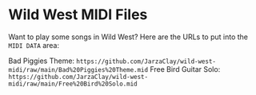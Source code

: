 # Wild West MIDI Files

Want to play some songs in Wild West? Here are the URLs to put into the ``MIDI DATA`` area:

Bad Piggies Theme: ``https://github.com/JarzaClay/wild-west-midi/raw/main/Bad%20Piggies%20Theme.mid``
Free Bird Guitar Solo: ``https://github.com/JarzaClay/wild-west-midi/raw/main/Free%20Bird%20Solo.mid``
